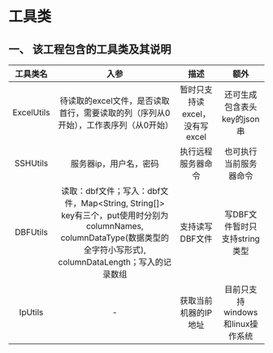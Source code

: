 # 工具类

## 一、 该工程包含的工具类及其说明

|工具类名|入参|描述|额外|
|:---:|:---:|:---:|:---:|
|ExcelUtils|待读取的excel文件，是否读取首行，需要读取的列（序列从0开始），工作表序列（从0开始）|暂时只支持读excel，没有写excel|还可生成包含表头key的json串|
|SSHUtils|服务器ip，用户名，密码|执行远程服务器命令|也可执行当前服务器命令|
|DBFUtils|读取：dbf文件；写入：dbf文件，Map<String, String[]> key有三个，put使用时分别为columnNames, columnDataType(数据类型的全字符小写形式), columnDataLength；写入的记录数组|支持读写DBF文件|写DBF文件暂时只支持string类型|
|IpUtils|-|获取当前机器的IP地址|目前只支持windows和linux操作系统|